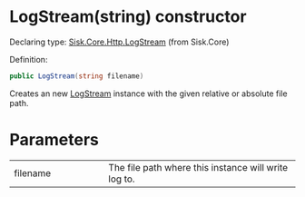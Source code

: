 <!--

Copyrights 2023 Sisk Framework - CypherPotato
Published under MIT license

!!! DO NOT EDIT THIS FILE !!!
This file was generated by a tool in the Sisk package. To edit the information in this documentation,
edit the XML documentation present in the Sisk source code.

-->


# LogStream(string) constructor

Declaring type: [Sisk.Core.Http.LogStream](/spec/Sisk.Core.Http.LogStream.md) (from Sisk.Core)


Definition:

```cs
public LogStream(string filename)
```

Creates an new <a href="/spec/Sisk.Core.Http.LogStream.md">LogStream</a> instance with the given relative or absolute file path.


# Parameters

<table>
    <tbody>
<tr>
    <td width="33%">filename</td>
    <td>The file path where this instance will write log to.</td>
</tr>
    </tbody>
</table>
